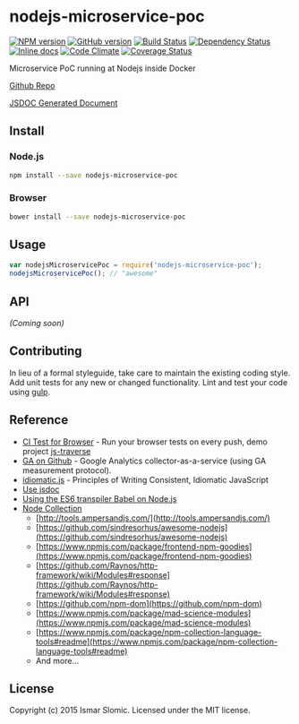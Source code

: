 # nodejs-microservice-poc
[![NPM version](https://badge.fury.io/js/nodejs-microservice-poc.svg)](https://npmjs.org/package/nodejs-microservice-poc)
[![GitHub version][git-tag-image]][project-url]
[![Build Status][travis-image]][travis-url]
[![Dependency Status][daviddm-url]][daviddm-image]
[![Inline docs][doc-image]][doc-url]
[![Code Climate][climate-image]][climate-url]
[![Coverage Status][coveralls-image]][coveralls-url]



Microservice PoC running at Nodejs inside Docker


[Github Repo][project-url]

[JSDOC Generated Document](http://ismarslomic.github.io/nodejs-microservice-poc)


## Install


### Node.js

```bash
npm install --save nodejs-microservice-poc
```

### Browser

```bash
bower install --save nodejs-microservice-poc
```



## Usage

```javascript
var nodejsMicroservicePoc = require('nodejs-microservice-poc');
nodejsMicroservicePoc(); // "awesome"
```

## API

_(Coming soon)_


## Contributing

In lieu of a formal styleguide, take care to maintain the existing coding style. Add unit tests for any new or changed functionality. Lint and test your code using [gulp](http://gulpjs.com/).


## Reference
* [CI Test for Browser](https://ci.testling.com/) - Run your browser tests on every push, demo project [js-traverse](https://github.com/substack/js-traverse)
* [GA on Github](https://github.com/igrigorik/ga-beacon) - Google Analytics collector-as-a-service (using GA measurement protocol).
* [idiomatic.js](https://github.com/rwaldron/idiomatic.js) - Principles of Writing Consistent, Idiomatic JavaScript
* [Use jsdoc](http://usejsdoc.org/index.html)
* [Using the ES6 transpiler Babel on Node.js](http://www.2ality.com/2015/03/babel-on-node.html)
* [Node Collection](https://github.com/npm/newww/issues/313)
  - [http://tools.ampersandjs.com/](http://tools.ampersandjs.com/)
  - [https://github.com/sindresorhus/awesome-nodejs](https://github.com/sindresorhus/awesome-nodejs)
  - [https://www.npmjs.com/package/frontend-npm-goodies](https://www.npmjs.com/package/frontend-npm-goodies)
  - [https://github.com/Raynos/http-framework/wiki/Modules#response](https://github.com/Raynos/http-framework/wiki/Modules#response)
  - [https://github.com/npm-dom](https://github.com/npm-dom)
  - [https://www.npmjs.com/package/mad-science-modules](https://www.npmjs.com/package/mad-science-modules)
  - [https://www.npmjs.com/package/npm-collection-language-tools#readme](https://www.npmjs.com/package/npm-collection-language-tools#readme)
  - And more...


## License

Copyright (c) 2015 Ismar Slomic. Licensed under the MIT license.



[doc-url]: http://inch-ci.org/github/ismarslomic/nodejs-microservice-poc
[doc-image]: http://inch-ci.org/github/ismarslomic/nodejs-microservice-poc.svg?branch=master
[project-url]: https://github.com/ismarslomic/nodejs-microservice-poc
[git-tag-image]: http://img.shields.io/github/tag/ismarslomic/nodejs-microservice-poc.svg
[climate-url]: https://codeclimate.com/github/ismarslomic/nodejs-microservice-poc
[climate-image]: https://codeclimate.com/github/ismarslomic/nodejs-microservice-poc/badges/gpa.svg
[travis-url]: https://travis-ci.org/ismarslomic/nodejs-microservice-poc
[travis-image]: https://travis-ci.org/ismarslomic/nodejs-microservice-poc.svg?branch=master
[daviddm-url]: https://david-dm.org/ismarslomic/nodejs-microservice-poc.svg?theme=shields.io
[daviddm-image]: https://david-dm.org/ismarslomic/nodejs-microservice-poc
[coveralls-url]: https://coveralls.io/r/ismarslomic/nodejs-microservice-poc
[coveralls-image]: https://coveralls.io/repos/ismarslomic/nodejs-microservice-poc/badge.png

